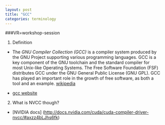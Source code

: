 ```yaml
---
layout: post
title: "GCC"
categories: terminology
---
```

###VR=workshop-session

1. Definition
  * The *GNU Compiler Collection (GCC)* is a compiler system produced by the GNU Project supporting various programming languages. GCC is a key component of the GNU toolchain and the standard compiler for most Unix-like Operating Systems. The Free Software Foundation (FSF) distributes GCC under the GNU General Public License (GNU GPL). GCC has played an important role in the growth of free software, as both a tool and an example.
  [wikipedia](https://en.wikipedia.org/wiki/GNU_Compiler_Collection)

  * [gcc website](https://gcc.gnu.org)

2. What is NVCC though?
  * [NVIDIA docs] (http://docs.nvidia.com/cuda/cuda-compiler-driver-nvcc/#axzz4bLJhs6fk)
